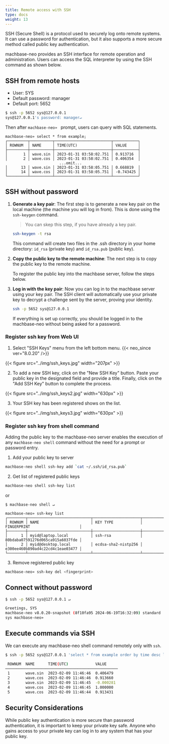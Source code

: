 ```yaml
---
title: Remote access with SSH
type: docs
weight: 13
---
```


SSH (Secure Shell) is a protocol used to securely log onto remote systems.
It can use a password for authentication, but it also supports a more secure method called public key authentication.

machbase-neo provides an SSH interface for remote operation and administration.
Users can access the SQL interpreter by using the SSH command as shown below.

## SSH from remote hosts

- User: SYS
- Default password: manager
- Default port: 5652

```sh
$ ssh -p 5652 sys@127.0.0.1
sys@127.0.0.1's password: manager↵
```

Then after `machbase-neo» ` prompt, users can query with SQL statements.

```
machbase-neo» select * from example;
┌─────────┬──────────┬─────────────────────────┬───────────┐
│ ROWNUM  │ NAME     │ TIME(UTC)               │ VALUE     │
├─────────┼──────────┼─────────────────────────┼───────────┤
│       1 │ wave.sin │ 2023-01-31 03:58:02.751 │ 0.913716  │
│       2 │ wave.cos │ 2023-01-31 03:58:02.751 │ 0.406354  │
                        ...omit...
│      13 │ wave.sin │ 2023-01-31 03:58:05.751 │ 0.668819  │
│      14 │ wave.cos │ 2023-01-31 03:58:05.751 │ -0.743425 │
└─────────┴──────────┴─────────────────────────┴───────────┘
```

## SSH without password

1. **Generate a key pair**: The first step is to generate a new key pair on the local machine (the machine you will log in from). 
   This is done using the `ssh-keygen` command.

    > You can skep this step, if you have already a key pair.


    ```bash
    ssh-keygen -t rsa
    ```

    This command will create two files in the .ssh directory in your home directory: `id_rsa` (private key) and `id_rsa.pub` (public key).

2. **Copy the public key to the remote machine**: The next step is to copy the public key to the remote machine.

    To register the public key into the machbase server, follow the steps below.

3. **Log in with the key pair**: Now you can log in to the machbase server using your key pair.
The SSH client will automatically use your private key to decrypt a challenge sent by the server, proving your identity.

    ```bash
    ssh -p 5652 sys@127.0.0.1
    ```

    If everything is set up correctly, you should be logged in to the machbase-neo without being asked for a password.

### Register ssh key from Web UI

1. Select "SSH Keys" menu from the left bottom menu. {{< neo_since ver="8.0.20" />}}

{{< figure src="../img/ssh_keys.jpg" width="207px" >}}

2. To add a new SSH key, click on the "New SSH Key" button. Paste your public key in the designated field and provide a title.
   Finally, click on the "Add SSH Key" button to complete the process.

{{< figure src="../img/ssh_keys2.jpg" width="630px" >}}

3. Your SSH key has been registered shows on the list.

{{< figure src="../img/ssh_keys3.jpg" width="630px" >}}

### Register ssh key from shell command

Adding the public key to the machbase-neo server enables the execution of any `machbase-neo shell` command without the need for a prompt or password entry.

1. Add your public key to server

```sh
machbase-neo shell ssh-key add `cat ~/.ssh/id_rsa.pub`
```

2. Get list of registered public keys

```sh
machbase-neo shell ssh-key list
```

or

```
$ machbase-neo shell ↵

machbase-neo» ssh-key list
┌────────┬────────────────────────────┬─────────────────────┬──────────────────────────────────┐
│ ROWNUM │ NAME                       │ KEY TYPE            │ FINGERPRINT                      │
├────────┼────────────────────────────┼─────────────────────┼──────────────────────────────────┤
│      1 │ myid@laptop.local          │ ssh-rsa             │ 80bdaba07591276d065ca915a6037fde │
│      2 │ myid@desktop.local         │ ecdsa-sha2-nistp256 │ e300ee460b890ad4c22cd4c1eae03477 │
└────────┴────────────────────────────┴─────────────────────┴──────────────────────────────────┘
```

3. Remove registered public key

```sh
machbase-neo» ssh-key del <fingerprint>
```

## Connect without password

```sh
$ ssh -p 5652 sys@127.0.0.1 ↵

Greetings, SYS
machbase-neo v8.0.20-snapshot (8f10fa95 2024-06-19T16:32:09) standard
sys machbase-neo»
```

## Execute commands via SSH

We can execute any machbase-neo shell command remotely only with `ssh`.

```sh
$ ssh -p 5652 sys@127.0.0.1 'select * from example order by time desc limit 5'↵

 ROWNUM  NAME      TIME(UTC)            VALUE     
──────────────────────────────────────────────────
 1       wave.sin  2023-02-09 11:46:46  0.406479  
 2       wave.cos  2023-02-09 11:46:46  0.913660  
 3       wave.sin  2023-02-09 11:46:45  -0.000281 
 4       wave.cos  2023-02-09 11:46:45  1.000000  
 5       wave.cos  2023-02-09 11:46:44  0.913431  
```

## Security Considerations

While public key authentication is more secure than password authentication,
it is important to keep your private key safe. Anyone who gains access to 
your private key can log in to any system that has your public key.

